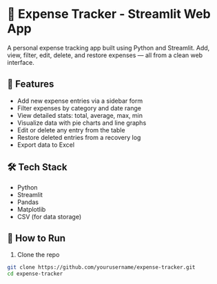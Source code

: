 # 💸 Expense Tracker - Streamlit Web App

A personal expense tracking app built using Python and Streamlit. Add, view, filter, edit, delete, and restore expenses — all from a clean web interface.

## 🌟 Features
- Add new expense entries via a sidebar form
- Filter expenses by category and date range
- View detailed stats: total, average, max, min
- Visualize data with pie charts and line graphs
- Edit or delete any entry from the table
- Restore deleted entries from a recovery log
- Export data to Excel

## 🛠️ Tech Stack
- Python
- Streamlit
- Pandas
- Matplotlib
- CSV (for data storage)

## 🚀 How to Run
1. Clone the repo  
```bash
git clone https://github.com/yourusername/expense-tracker.git
cd expense-tracker
